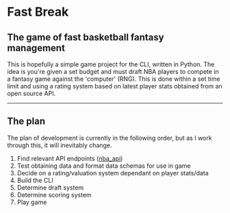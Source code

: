 # Fast Break
## The game of fast basketball fantasy management

This is hopefully a simple game project for the CLI, written in Python.
The idea is you're given a set budget and must draft NBA players to compete in a fantasy game against the
'computer' (RNG). This is done within a set time limit and using a rating system based on latest player stats
obtained from an open source API.

***
## The plan
The plan of development is currently in the following order, but as I work through this, it will inevitably
change.

1. Find relevant API endpoints ([nba_api](https://github.com/swar/nba_api/tree/master))
2. Test obtaining data and format data schemas for use in game
3. Decide on a rating/valuation system dependant on player stats/data
4. Build the CLI
5. Determine draft system
6. Determine scoring system
7. Play game